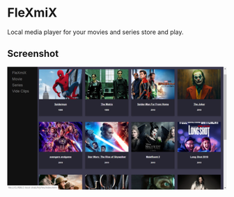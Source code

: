 # FleXmiX
Local media player for your movies and series store and play.

## Screenshot

![](pic.png)
